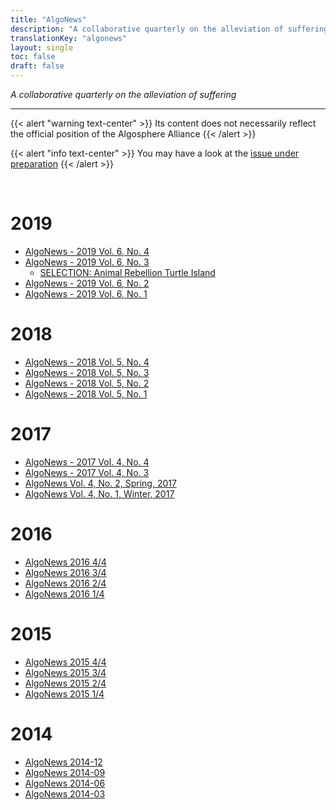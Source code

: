 ```yaml
---
title: "AlgoNews"
description: "A collaborative quarterly on the alleviation of suffering"
translationKey: "algonews"
layout: single
toc: false
draft: false
---
```


<p class="lead text-center"><em>A collaborative quarterly on the alleviation of suffering</em></p>

---
{{< alert "warning text-center" >}}
  Its content does not necessarily reflect the official position of the Algosphere Alliance
{{< /alert >}}

{{< alert "info text-center" >}}
  You may have a look at the [issue under preparation](https://docs.google.com/document/d/1DBa1pEdACvb7VH4y945ULfaAWslGkpCQDZjINOb8l6I/edit)
{{< /alert >}}

<br>

# 2019
- [AlgoNews - 2019 Vol. 6, No. 4](https://docs.google.com/document/d/1qrC8202nwQEGcaT5zj-zsIpvdmCmwME1xIUX3GVEbyU/edit)
- [AlgoNews - 2019 Vol. 6, No. 3](https://docs.google.com/document/d/1g_X5EmaY_2ZiA2I9kaob6_abhhMNYezyIMHqr50Wv2U/edit)
  - [SELECTION: Animal Rebellion Turtle Island](/algonews/2019-vol-6-no-3/animal-rebellion-turtle-island)
- [AlgoNews - 2019 Vol. 6, No. 2](https://docs.google.com/document/d/1uyV1QX3hshRotqi_B3xzo8ilop89hPrvCX2voph6fbo/edit#)
- [AlgoNews - 2019 Vol. 6, No. 1](https://docs.google.com/document/d/1_H629x9c68vBNV2G6Y96cmCh2toFgBmiOhtoOQHAW0Y/edit?usp=sharing)

# 2018
- [AlgoNews - 2018 Vol. 5, No. 4](https://docs.google.com/document/d/19zy-rrkFqhK5hSmAqlunfEQutzDF2o3LCk4hDRtONkc/edit?usp=sharing)
- [AlgoNews - 2018 Vol. 5, No. 3](https://docs.google.com/document/d/1a1sJF_H16eVERmwEnoXryGu5rrUFoUBAF7XLBNo9xp4/edit?usp=sharing)
- [AlgoNews - 2018 Vol. 5, No. 2](https://docs.google.com/document/d/1S66Xx8bJuQrW1oJiNnaEsiqs27vQ6aGXCV3JdFE995w/edit?usp=sharing)
- [AlgoNews - 2018 Vol. 5, No. 1](https://docs.google.com/document/d/1mSb9PmbEhI-iv3vyknwO-u-Y_6XNAST3HYHvvGC4feQ/edit?usp=sharing)

# 2017
- [AlgoNews - 2017 Vol. 4, No. 4](https://docs.google.com/document/d/14DNfT7ig-J68ioOba8TDzbdU54oZ-RqMw-DDqjq_AuM/edit#)
- [AlgoNews - 2017 Vol. 4, No. 3](https://docs.google.com/document/d/1DejD0OrXJdA_4lPb8IZ0R2jwrGaK2U7ZpBdOjS2aypA/)
- [AlgoNews Vol. 4, No. 2, Spring, 2017](https://docs.google.com/document/d/1Mndj06uArohAH46E6v3dG19M0UOvKbAkWgOrKZzm4qw/edit#)
- [AlgoNews Vol. 4, No. 1, Winter, 2017](https://docs.google.com/document/d/12iT12asmb3G-Pdeawn3W5Xu6FsH0DqjYFFm_fo0fosI/edit?usp=sharing)

# 2016
- [AlgoNews 2016 4/4](https://docs.google.com/document/d/1QtBGyGPto3WhWjvFv_dlk89vWgzfyH_BbRj7ZOOmF5g/edit)
- [AlgoNews 2016 3/4](https://docs.google.com/document/d/1vDT_ZAudf76t0PjbbS5YxwX-r4gPMNhvAsVZ82zNkn4/edit#)
- [AlgoNews 2016 2/4](https://docs.google.com/document/d/1VvoAJSViVW50y4hoTNYTQITdzDJUki4noZO7P538SfY/edit?usp=sharing)
- [AlgoNews 2016 1/4](https://docs.google.com/document/d/1zPYUVXUKdE0DaxaRir61WhdzZMPV_3WRZiGaD9KqXjk/edit#)

# 2015
- [AlgoNews 2015 4/4](https://docs.google.com/document/d/12yXqtn17XGZUYTrKfuBq5IY1tRz_yuXaIJwOV0zMUR8/edit#)
- [AlgoNews 2015 3/4](https://docs.google.com/document/d/1Ft_-h_xtRkYhPpJcyjxROqElxJnyZeyUEyrk_61saqI/edit?usp=sharing)
- [AlgoNews 2015 2/4](https://docs.google.com/document/d/1nPOeQygNxeqqh4ljc7sGnF0JGu1FSzHO8GkyrEhfYSw/edit)
- [AlgoNews 2015 1/4](https://docs.google.com/document/d/1ddabtWFAqX0JMle8p-B3QX3C_OocM--83YogKel_yDg)

# 2014
- [AlgoNews 2014-12](https://docs.google.com/document/d/1mp1p-BfBfVOtIQEyRKZQIsKbIWTR6-7emjXZMUTOUNY/edit?usp=sharing)
- [AlgoNews 2014-09](http://drive.google.com/open?id=1RJXjinyB1oQ-kC0wiAJHvAU4MjT3K29nPe53VClZqM4)
- [AlgoNews 2014-06](https://docs.google.com/document/d/1E3qm7USvl9FmF0F44fpVyI6hvEJERZwJePkvm82ppcQ/edit)
- [AlgoNews 2014-03](https://docs.google.com/document/d/1JRo4fGjC7SLQU4796tmF39T1O_mwg8SJ8gZcY9NohqE/edit)
